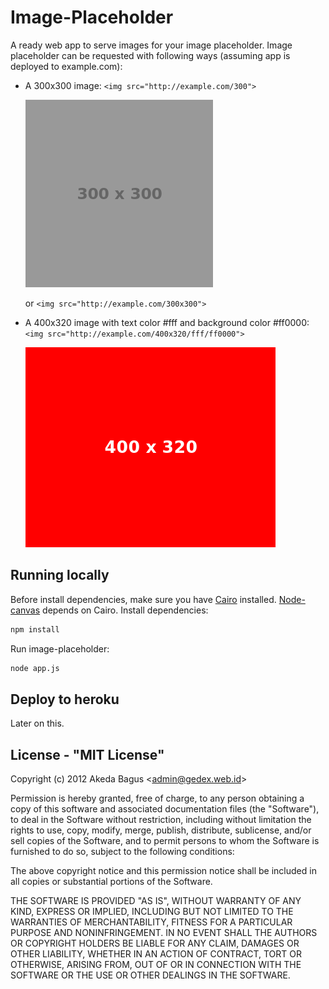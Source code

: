 Image-Placeholder
================

A ready web app to serve images for your image placeholder.
Image placeholder can be requested with following ways
(assuming app is deployed to example.com):

* A 300x300 image:
  `<img src="http://example.com/300">`

  ![](https://github.com/gedex/node-image-placeholder/raw/master/screenshots/300x300.png)

  or
  `<img src="http://example.com/300x300">`
* A 400x320 image with text color #fff and background color #ff0000:
  `<img src="http://example.com/400x320/fff/ff0000">`
  
  ![](https://github.com/gedex/node-image-placeholder/raw/master/screenshots/400x320-fff-ff0000.png)

## Running locally

Before install dependencies, make sure you have [Cairo](http://www.cairographics.org/) installed.
[Node-canvas](https://github.com/LearnBoost/node-canvas/) depends on Cairo. Install dependencies:
````bash
npm install
````

Run image-placeholder:
````bash
node app.js
````

## Deploy to heroku

Later on this.

## License - "MIT License"

Copyright (c) 2012 Akeda Bagus &lt;admin@gedex.web.id&gt;

Permission is hereby granted, free of charge, to any person
obtaining a copy of this software and associated documentation
files (the "Software"), to deal in the Software without
restriction, including without limitation the rights to use,
copy, modify, merge, publish, distribute, sublicense, and/or sell
copies of the Software, and to permit persons to whom the
Software is furnished to do so, subject to the following
conditions:

The above copyright notice and this permission notice shall be
included in all copies or substantial portions of the Software.

THE SOFTWARE IS PROVIDED "AS IS", WITHOUT WARRANTY OF ANY KIND,
EXPRESS OR IMPLIED, INCLUDING BUT NOT LIMITED TO THE WARRANTIES
OF MERCHANTABILITY, FITNESS FOR A PARTICULAR PURPOSE AND
NONINFRINGEMENT. IN NO EVENT SHALL THE AUTHORS OR COPYRIGHT
HOLDERS BE LIABLE FOR ANY CLAIM, DAMAGES OR OTHER LIABILITY,
WHETHER IN AN ACTION OF CONTRACT, TORT OR OTHERWISE, ARISING
FROM, OUT OF OR IN CONNECTION WITH THE SOFTWARE OR THE USE OR
OTHER DEALINGS IN THE SOFTWARE.
